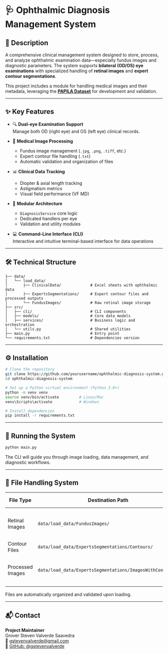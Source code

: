 # 🩺 Ophthalmic Diagnosis Management System

## 🧠 Description

A comprehensive clinical management system designed to store, process, and analyze ophthalmic examination data—especially fundus images and diagnostic parameters. The system supports **bilateral (OD/OS) eye examinations** with specialized handling of **retinal images** and **expert contour segmentations**.

This project includes a module for handling medical images and their metadata, leveraging the [**PAPILA Dataset**](https://figshare.com/articles/dataset/PAPILA/14798004/1) for development and validation.

---

## ✨ Key Features

- 🔍 **Dual-eye Examination Support**  
  Manage both OD (right eye) and OS (left eye) clinical records.

- 🧾 **Medical Image Processing**  
  - Fundus image management (`.jpg`, `.png`, `.tiff`, etc.)  
  - Expert contour file handling (`.txt`)  
  - Automatic validation and organization of files  

- 📊 **Clinical Data Tracking**  
  - Diopter & axial length tracking  
  - Astigmatism metrics  
  - Visual field performance (VF MD)

- 🧱 **Modular Architecture**  
  - `DiagnosisService` core logic  
  - Dedicated handlers per eye  
  - Validation and utility modules

- 💻 **Command-Line Interface (CLI)**  
  Interactive and intuitive terminal-based interface for data operations

---

## 🛠️ Technical Structure

```
├── data/
│   └── load_data/
│       ├── ClinicalData/             # Excel sheets with ophthalmic data
│       ├── ExpertsSegmentations/     # Expert contour files and processed outputs
│       └── FundusImages/             # Raw retinal image storage
├── src/
│   ├── cli/                          # CLI components
│   ├── models/                       # Core data models
│   ├── services/                     # Business logic and orchestration
│   └── utils.py                      # Shared utilities
├── main.py                           # Entry point
└── requirements.txt                  # Dependencies version
```

---

## ⚙️ Installation

```bash
# Clone the repository
git clone https://github.com/yourusername/ophthalmic-diagnosis-system.git
cd ophthalmic-diagnosis-system

# Set up a Python virtual environment (Python 3.8+)
python -m venv venv
source venv/bin/activate         # Linux/Mac
venv\Scripts\activate            # Windows

# Install dependencies
pip install -r requirements.txt
```

---

## 🚀 Running the System

```bash
python main.py
```

The CLI will guide you through image loading, data management, and diagnostic workflows.

---

## 📁 File Handling System

| **File Type**       | **Destination Path**                                      | **Valid Formats**                      |
|---------------------|------------------------------------------------------------|----------------------------------------|
| Retinal Images      | `data/load_data/FundusImages/`                             | `.jpg`, `.jpeg`, `.png`, `.tiff`, `.bmp` |
| Contour Files       | `data/load_data/ExpertsSegmentations/Contours/`            | `.txt`                                 |
| Processed Images    | `data/load_data/ExpertsSegmentations/ImagesWithContours/`  | `.jpg`, `.jpeg`, `.png`, `.tiff`, `.bmp` |

Files are automatically organized and validated upon loading.

---

## 📬 Contact

**Project Maintainer**  
Grover Steven Valverde Saavedra  
📧 [gstevenvalverde@gmail.com](mailto:gstevenvalverde@gmail.com)  
🔗 [GitHub: @gstevenvalverde](https://github.com/gstevenvalverde)